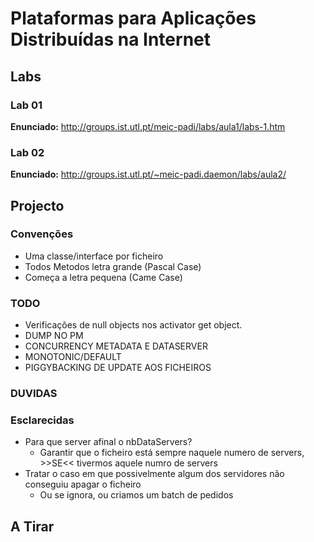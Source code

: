 Plataformas para Aplicações Distribuídas na Internet
====================================================

## Labs

### Lab 01

**Enunciado:** http://groups.ist.utl.pt/meic-padi/labs/aula1/labs-1.htm

### Lab 02

**Enunciado:** http://groups.ist.utl.pt/~meic-padi.daemon/labs/aula2/

## Projecto

### Convenções
*   Uma classe/interface por ficheiro
*   Todos Metodos letra grande (Pascal Case)
*   Começa a letra pequena (Came Case)

### TODO
*   Verificações de null objects nos activator get object.
*   DUMP NO PM
*   CONCURRENCY METADATA E DATASERVER
*   MONOTONIC/DEFAULT
*   PIGGYBACKING DE UPDATE AOS FICHEIROS

### DUVIDAS
### Esclarecidas
*   Para que server afinal o nbDataServers?
    *   Garantir que o ficheiro está sempre naquele numero de servers, >>SE<< tivermos aquele numro de servers
*   Tratar o caso em que possivelmente algum dos servidores não conseguiu apagar o ficheiro
    *   Ou se ignora, ou criamos um batch de pedidos

## A Tirar
